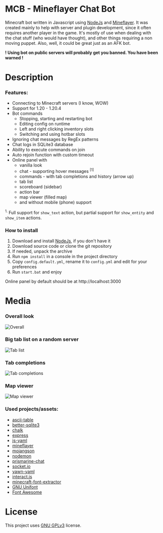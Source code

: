 # MCB - Mineflayer Chat Bot
Minecraft bot written in Javascript using [NodeJs](https://nodejs.org) and [Mineflayer](https://www.npmjs.com/package/mineflayer). It was created mainly to help with server and plugin development, since it often requires another player in the game. It's mostly of use when dealing with the chat stuff (who would have thought), and other things requiring a non moving puppet. Also, well, it could be great just as an AFK bot.

**! Using bot on public servers will probably get you banned. You have been warned !**


# Description
### Features:
- Connecting to Minecraft servers (I know, WOW)
- Support for 1.20 - 1.20.4
- Bot commands
  - Stopping, starting and restarting bot
  - Editing config on runtime
  - Left and right clicking inventory slots
  - Switching and using hotbar slots
- Ignoring chat messages by RegEx patterns
- Chat logs in SQLite3 database
- Ability to execute commands on join
- Auto rejoin function with custom timeout
- Online panel with
  - vanilla look
  - chat - supporting hover messages <sup>[1]</sup>
  - commands - with tab completions and history (arrow up)
  - tab list
  - scoreboard (sidebar)
  - action bar
  - map viewer (filled map)
  - and without mobile (phone) support

<sup>1.</sup> Full support for `show_text` action, but partial support for `show_entity` and `show_item` actions.

### How to install
1. Download and install [NodeJs](https://nodejs.org), if you don't have it
2. Download source code or clone the git repository
3. If needed, unpack the archive
4. Run `npm install` in a console in the project directory
5. Copy `config.default.yml`, rename it to `config.yml` and edit for your preferences
6. Run `start.bat` and enjoy

Online panel by default should be at http://localhost:3000


# Media
### Overall look
![Overall](https://i.imgur.com/XXnRPJP.gif)

### Big tab list on a random server
![Tab list](https://i.imgur.com/ydbsz75.png)

### Tab completions
![Tab completions](https://i.imgur.com/5QeWgfU.gif)

### Map viewer
![Map viewer](https://i.imgur.com/2HA4hXS.png)


### Used projects/assets:
- [ascii-table](https://www.npmjs.com/package/ascii-table)
- [better-sqlite3](https://www.npmjs.com/package/better-sqlite3)
- [chalk](https://www.npmjs.com/package/chalk)
- [express](https://www.npmjs.com/package/express)
- [js-yaml](https://www.npmjs.com/package/js-yaml)
- [mineflayer](https://www.npmjs.com/package/mineflayer)
- [mojangson](https://www.npmjs.com/package/mojangson)
- [nodemon](https://www.npmjs.com/package/nodemon)
- [prismarine-chat](https://www.npmjs.com/package/prismarine-chat)
- [socket.io](https://www.npmjs.com/package/socket.io)
- [yawn-yaml](https://www.npmjs.com/package/yawn-yaml)
- [interact.js](https://interactjs.io)
- [minecraft-font-extractor](https://github.com/Ynfuien/minecraft-font-extractor)
- [GNU Unifont](https://unifoundry.com/unifont/index.html)
- [Font Awesome](https://fontawesome.com)


# License
This project uses [GNU GPLv3](https://github.com/Ynfuien/MineflayerChatBot/blob/main/LICENSE) license.